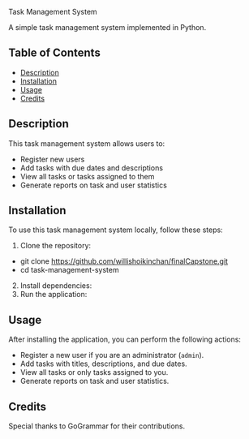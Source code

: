 Task Management System

A simple task management system implemented in Python.


## Table of Contents

- [Description](#description)
- [Installation](#installation)
- [Usage](#usage)
- [Credits](#credits)


## Description

This task management system allows users to:
- Register new users
- Add tasks with due dates and descriptions
- View all tasks or tasks assigned to them
- Generate reports on task and user statistics

## Installation

To use this task management system locally, follow these steps:

1. Clone the repository:
- git clone https://github.com/willishoikinchan/finalCapstone.git
- cd task-management-system

2. Install dependencies:
3. Run the application:


## Usage

After installing the application, you can perform the following actions:

- Register a new user if you are an administrator (`admin`).
- Add tasks with titles, descriptions, and due dates.
- View all tasks or only tasks assigned to you.
- Generate reports on task and user statistics.


## Credits

Special thanks to GoGrammar for their contributions.
